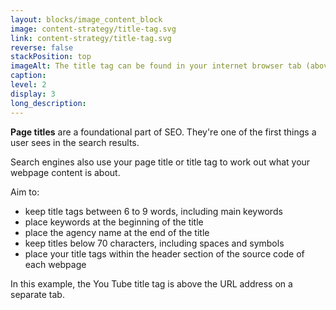 ```yaml
---
layout: blocks/image_content_block
image: content-strategy/title-tag.svg
link: content-strategy/title-tag.svg
reverse: false
stackPosition: top
imageAlt: The title tag can be found in your internet browser tab (above the URL). In this example, the title tag for 'YouTube' is shown above the URL address on a separate tab.
caption: 
level: 2
display: 3
long_description:
---
```

**Page titles** are a foundational part of SEO. They're one of the first things a user sees in the search results. 

Search engines also use your page title or title tag to work out what your webpage content is about.

Aim to:
- keep title tags between 6 to 9 words, including main keywords
- place keywords at the beginning of the title
- place the agency name at the end of the title
- keep titles below 70 characters, including spaces and symbols
- place your title tags within the header section of the source code of each webpage

In this example, the You Tube title tag is above the URL address on a separate tab.
